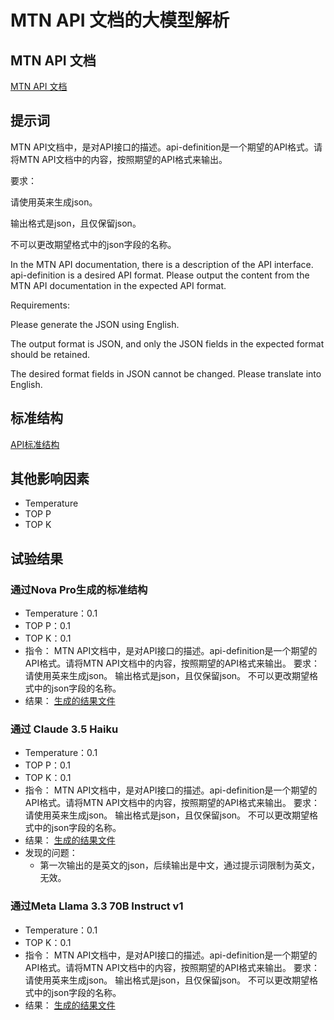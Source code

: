 # MTN API 文档的大模型解析

## MTN API 文档
[MTN API 文档](../../api-docs/MTN-NG_ERS_HOSTIF%20API%20Specification.pdf)

## 提示词

MTN API文档中，是对API接口的描述。api-definition是一个期望的API格式。请将MTN API文档中的内容，按照期望的API格式来输出。

要求：

请使用英来生成json。

输出格式是json，且仅保留json。

不可以更改期望格式中的json字段的名称。

In the MTN API documentation, there is a description of the API interface. api-definition is a desired API format. Please output the content from the MTN API documentation in the expected API format.

Requirements: 

Please generate the JSON using English. 

The output format is JSON, and only the JSON fields in the expected format should be retained. 

The desired format fields in JSON cannot be changed. Please translate into English.

## 标准结构
[API标准结构](../standard-definition/api-definition-v1.json)

## 其他影响因素

* Temperature
* TOP P
* TOP K

## 试验结果

### 通过Nova Pro生成的标准结构

* Temperature：0.1
* TOP P：0.1
* TOP K：0.1
* 指令：
  MTN API文档中，是对API接口的描述。api-definition是一个期望的API格式。请将MTN API文档中的内容，按照期望的API格式来输出。
  要求：
  请使用英来生成json。
  输出格式是json，且仅保留json。
  不可以更改期望格式中的json字段的名称。
* 结果：
[生成的结果文件](api-result-with-nova.json)

### 通过 Claude 3.5 Haiku

* Temperature：0.1
* TOP P：0.1
* TOP K：0.1
* 指令：
  MTN API文档中，是对API接口的描述。api-definition是一个期望的API格式。请将MTN API文档中的内容，按照期望的API格式来输出。
  要求：
  请使用英来生成json。
  输出格式是json，且仅保留json。
  不可以更改期望格式中的json字段的名称。
* 结果：
[生成的结果文件](api-result-with-claud.json)
* 发现的问题：
  * 第一次输出的是英文的json，后续输出是中文，通过提示词限制为英文，无效。

### 通过Meta Llama 3.3 70B Instruct v1

* Temperature：0.1
* TOP K：0.1
* 指令：
  MTN API文档中，是对API接口的描述。api-definition是一个期望的API格式。请将MTN API文档中的内容，按照期望的API格式来输出。
  要求：
  请使用英来生成json。
  输出格式是json，且仅保留json。
  不可以更改期望格式中的json字段的名称。
* 结果：
[生成的结果文件](api-result-with-meta.json)

